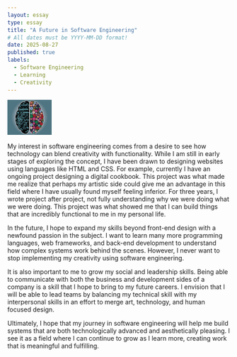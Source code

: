 ```yaml
---
layout: essay
type: essay
title: "A Future in Software Engineering"
# All dates must be YYYY-MM-DD format!
date: 2025-08-27
published: true
labels:
  - Software Engineering
  - Learning
  - Creativity
---
```


<img width="100px" class="rounded float-start pe-4" src="../img/brain.jpg">

My interest in software engineering comes from a desire to see how technology can blend creativity with functionality. While I am still in early stages of exploring the concept, I have been drawn to designing websites using languages like HTML and CSS. For example, currently I have an ongoing project designing a digital cookbook. This project was what made me realize that perhaps my artistic side could give me an advantage in this field where I have usually found myself feeling inferior. For three years, I wrote project after project, not fully understanding why we were doing what we were doing. This project was what showed me that I can build things that are incredibly functional to me in my personal life. 

In the future, I hope to expand my skills beyond front-end design with a newfound passion in the subject. I want to learn many more programming languages, web frameworks, and back-end development to understand how complex systems work behind the scenes. However, I never want to stop implementing my creativity using software engineering. 

It is also important to me to grow my social and leadership skills. Being able to communicate with both the business and development sides of a company is a skill that I hope to bring to my future careers. I envision that I will be able to lead teams by balancing my technical skill with my interpersonal skills in an effort to merge art, technology, and human focused design.

Ultimately, I hope that my journey in software engineering will help me build systems that are both technologically advanced and aesthetically pleasing. I see it as a field where I can continue to grow as I learn more, creating work that is meaningful and fulfilling.

